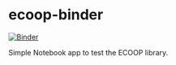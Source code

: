 # ecoop-binder


[![Binder](http://mybinder.org/badge.svg)](http://mybinder.org/repo/epifanio/ecoop-binder)


Simple Notebook app to test the ECOOP library.
